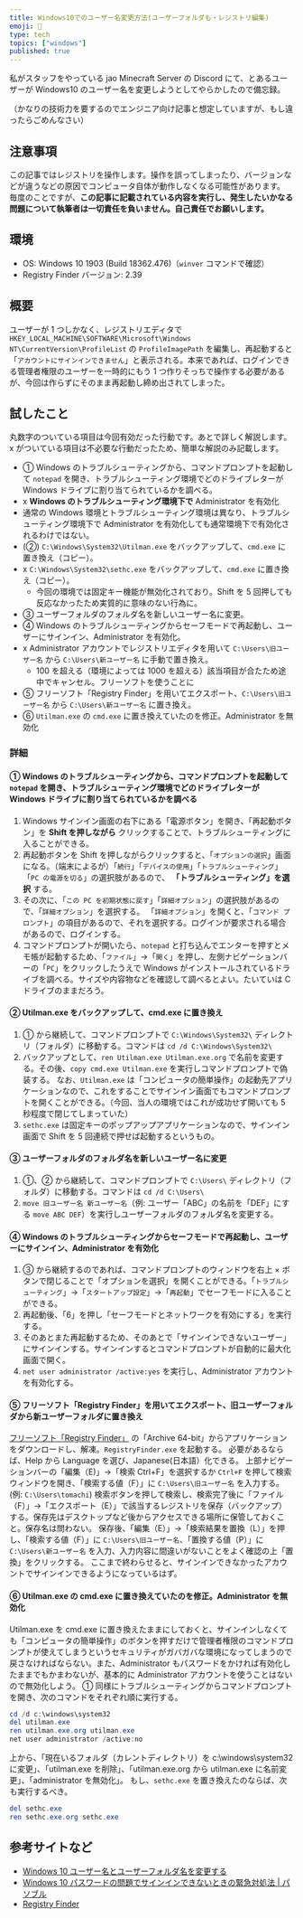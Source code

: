 ```yaml
---
title: Windows10でのユーザー名変更方法(ユーザーフォルダも・レジストリ編集)
emoji: 👥
type: tech
topics: ["windows"]
published: true
---
```


私がスタッフをやっている jao Minecraft Server の Discord にて、とあるユーザーが Windows10 のユーザー名を変更しようとしてやらかしたので備忘録。

（かなりの技術力を要するのでエンジニア向け記事と想定していますが、もし違ったらごめんなさい）

## 注意事項

この記事ではレジストリを操作します。操作を誤ってしまったり、バージョンなどが違うなどの原因でコンピュータ自体が動作しなくなる可能性があります。
毎度のことですが、**この記事に記載されている内容を実行し、発生したいかなる問題について執筆者は一切責任を負いません。自己責任でお願いします。**

## 環境

- OS: Windows 10 1903 (Build 18362.476)（`winver` コマンドで確認）
- Registry Finder バージョン: 2.39

## 概要

ユーザーが 1 つしかなく、レジストリエディタで `HKEY_LOCAL_MACHINE\SOFTWARE\Microsoft\Windows NT\CurrentVersion\ProfileList` の `ProfileImagePath` を編集し、再起動すると「`アカウントにサインインできません`」と表示される。本来であれば、ログインできる管理者権限のユーザーを一時的にもう 1 つ作りそっちで操作する必要があるが、今回は作らずにそのまま再起動し締め出されてしまった。

## 試したこと

丸数字のついている項目は今回有効だった行動です。あとで詳しく解説します。
x がついている項目は不必要な行動だったため、簡単な解説のみ記載します。

- ① Windows のトラブルシューティングから、コマンドプロンプトを起動して `notepad` を開き、トラブルシューティング環境でどのドライブレターが Windows ドライブに割り当てられているかを調べる。
- x **Windows のトラブルシューティング環境下で** Administrator を有効化
- 通常の Windows 環境とトラブルシューティング環境は異なり、トラブルシューティング環境下で Administrator を有効化しても通常環境下で有効化されるわけではない。
- (②) `C:\Windows\System32\Utilman.exe` をバックアップして、`cmd.exe` に置き換え（コピー）。
- x `C:\Windows\System32\sethc.exe` をバックアップして、`cmd.exe` に置き換え（コピー）。
  - 今回の環境では固定キー機能が無効化されており。Shift を 5 回押しても反応なかったため実質的に意味のない行為に。
- ③ ユーザーフォルダのフォルダ名を新しいユーザー名に変更。
- ④ Windows のトラブルシューティングからセーフモードで再起動し、ユーザーにサインイン、Administrator を有効化。
- x Administrator アカウントでレジストリエディタを用いて `C:\Users\旧ユーザー名` から `C:\Users\新ユーザー名` に手動で置き換え。
  - 100 を超える（環境によっては 1000 を超える）該当項目が合たため途中でキャンセル。フリーソフトを使うことに
- ⑤ フリーソフト「Registry Finder」を用いてエクスポート、`C:\Users\旧ユーザー名` から `C:\Users\新ユーザー名` に置き換え。
- ⑥ `Utilman.exe` の `cmd.exe` に置き換えていたのを修正。Administrator を無効化

### 詳細

#### ① Windows のトラブルシューティングから、コマンドプロンプトを起動して `notepad` を開き、トラブルシューティング環境でどのドライブレターが Windows ドライブに割り当てられているかを調べる

1. Windows サインイン画面の右下にある「電源ボタン」を開き、「再起動ボタン」を **Shift を押しながら** クリックすることで、トラブルシューティングに入ることができる。
2. 再起動ボタンを Shift を押しながらクリックすると、「`オプションの選択`」画面になる。（端末によるが）「`続行`」「`デバイスの使用`」「`トラブルシューティング`」「`PC の電源を切る`」の選択肢があるので、 **「トラブルシューティング」を選択** する。
3. その次に、「`この PC を初期状態に戻す`」「`詳細オプション`」の選択肢があるので、「`詳細オプション`」を選択する。
  「`詳細オプション`」を開くと、「`コマンド プロンプト`」の項目があるので、それを選択する。ログインが要求される場合があるので、ログインする。
4. コマンドプロンプトが開いたら、`notepad` と打ち込んでエンターを押すとメモ帳が起動するため、「`ファイル`」→「`開く`」を押し、左側ナビゲーションバーの「`PC`」をクリックしたうえで Windows がインストールされているドライブを調べる。サイズや内容物などを確認して調べるとよい。たいていは C ドライブのままだろう。

#### ② Utilman.exe をバックアップして、cmd.exe に置き換え

1. ① から継続して、コマンドプロンプトで `C:\Windows\System32\` ディレクトリ（フォルダ）に移動する。コマンドは `cd /d C:\Windows\System32\`
2. バックアップとして、`ren Utilman.exe Utilman.exe.org` で名前を変更する。その後、`copy cmd.exe Utilman.exe` を実行しコマンドプロンプトで偽装する。
   なお、`Utilman.exe` は「コンピュータの簡単操作」の起動先アプリケーションなので、これをすることでサインイン画面でもコマンドプロンプトを開くことができる。（今回、当人の環境ではこれが成功せず開いても 5 秒程度で閉じてしまっていた）
3. `sethc.exe` は固定キーのポップアップアプリケーションなので、サインイン画面で Shift を 5 回連続で押せば起動するというもの。

#### ③ ユーザーフォルダのフォルダ名を新しいユーザー名に変更

1. ①、② から継続して、コマンドプロンプトで `C:\Users\` ディレクトリ（フォルダ）に移動する。コマンドは `cd /d C:\Users\`
2. `move 旧ユーザー名 新ユーザー名`（例: ユーザー「ABC」の名前を「DEF」にする `move ABC DEF`）を実行しユーザーフォルダのフォルダ名を変更する。

#### ④ Windows のトラブルシューティングからセーフモードで再起動し、ユーザーにサインイン、Administrator を有効化

1. ③ から継続するのであれば、コマンドプロンプトのウィンドウを右上 × ボタンで閉じることで「オプションを選択」を開くことができる。「`トラブルシューティング`」→「`スタートアップ設定`」→「`再起動`」でセーフモードに入ることができる。
2. 再起動後、「6」を押し「セーフモードとネットワークを有効にする」を実行する。
3. そのあとまた再起動するため、そのあとで「サインインできないユーザー」にサインインする。サインインするとコマンドプロンプトが自動的に最大化画面で開く。
4. `net user administrator /active:yes` を実行し、Administrator アカウントを有効化する。

#### ⑤ フリーソフト「Registry Finder」を用いてエクスポート、旧ユーザーフォルダから新ユーザーフォルダに置き換え

[フリーソフト「Registry Finder」](https://registry-finder.com/) の「Archive 64-bit」からアプリケーションをダウンロードし、解凍。`RegistryFinder.exe` を起動する。
必要があるならば、Help から Language を選び、Japanese(日本語）化できる。
上部ナビゲーションバーの「編集（E)」→「検索 Ctrl+F」を選択するか `Ctrl+F` を押して検索ウィンドウを開き、「検索する値（F）」に `C:\Users\旧ユーザー名` を入力する。(例: `C:\Users\tomachi`)
検索ボタンを押して検索し、検索完了後に「ファイル（F）」→「エクスポート（E）」で該当するレジストリを保存（バックアップ）する。保存先はデスクトップなど後からアクセスできる場所に保管しておくこと。保存名は問わない。
保存後、「編集（E）」→「検索結果を置換（L）」を押し、「検索する値（F）」に `C:\Users\旧ユーザー名`、「置換する値（P）」に `C:\Users\新ユーザー名` を入力、入力内容に間違いがないことをよく確認の上「置換」をクリックする。
ここまで終わらせると、サインインできなかったアカウントでサインインできるようになっているはず。

#### ⑥ Utilman.exe の cmd.exe に置き換えていたのを修正。Administrator を無効化

Utilman.exe を cmd.exe に置き換えたままにしておくと、サインインしなくても「コンピュータの簡単操作」のボタンを押すだけで管理者権限のコマンドプロンプトが使えてしまうというセキュリティがガバガバな環境になってしまうので戻さなければならない。また、Administrator もパスワードをかければ有効化したままでもかまわないが、基本的に Administrator アカウントを使うことはないので無効化しよう。
① 同様にトラブルシューティングからコマンドプロンプトを開き、次のコマンドをそれぞれ順に実行する。

```powershell
cd /d c:\windows\system32
del utilman.exe
ren utilman.exe.org utilman.exe
net user administrator /active:no
```

上から、「現在いるフォルダ（カレントディレクトリ）を c:\\windows\\system32 に変更」、「utilman.exe を削除」、「utilman.exe.org から utilman.exe に名前変更」、「administrator を無効化」。
もし、`sethc.exe` を置き換えたのならば、次も実行するべき。

```powershell
del sethc.exe
ren sethc.exe.org sethc.exe
```

## 参考サイトなど

- [Windows 10 ユーザー名とユーザーフォルダ名を変更する](https://www.billionwallet.com/windows10/win10-user-name-change.html)
- [Windows 10 パスワードの問題でサインインできないときの緊急対処法 | パソブル](https://www.pasoble.jp/windows/10/signin-sippai.html)
- [Registry Finder](https://registry-finder.com/)

